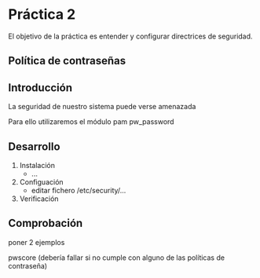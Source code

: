 # Práctica 2

El objetivo de la práctica es entender y configurar directrices de seguridad.

## Política de contraseñas

## Introducción

La seguridad de nuestro sistema puede verse amenazada 

Para ello utilizaremos el módulo pam pw_password

## Desarrollo

1. Instalación
   * ...
2. Configuación
   * editar fichero /etc/security/...
3. Verificación


## Comprobación

poner 2 ejemplos 

pwscore (debería fallar si no cumple con alguno de las políticas de contraseña)